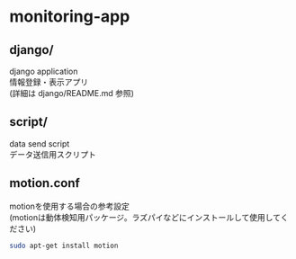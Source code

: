 # monitoring-app

## django/

django application   
情報登録・表示アプリ  
(詳細は django/README.md 参照)

## script/

data send script  
データ送信用スクリプト

## motion.conf

motionを使用する場合の参考設定  
(motionは動体検知用パッケージ。ラズパイなどにインストールして使用してください)

~~~ bash
sudo apt-get install motion
~~~
